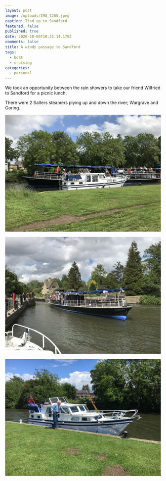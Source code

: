 ```yaml
---
layout: post
image: /uploads/IMG_1285.jpeg
caption: Tied up in Sandford
featured: false
published: true
date: 2020-10-06T10:35:14.170Z
comments: false
title: A windy passage to Sandford
tags:
  - boat
  - cruising
categories:
  - personal
---
```

We took an opportunity between the rain showers to take our friend Wilfried to Sandford for a picnic lunch.

There were 2 Salters steamers plying up and down the river; Wargrave and Goring.

![Salters steamer 'Goring' passing by](/uploads/IMG_1289.jpeg "Salters steamer 'Goring' passing by")

![Salters steamer 'Wargrave leaving Iffley Lock' passing by](/uploads/IMG_1292.jpeg "Salters steamer 'Wargrave leaving Iffley Lock' passing by")

![I seem to be listing to port](/uploads/IMG_2344.jpg "I seem to be listing to port")